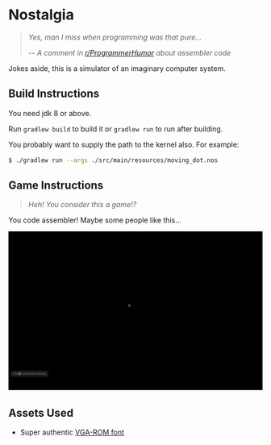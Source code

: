 # Nostalgia

> _Yes, man I miss when programming was that pure..._
>
> -- _A comment in [r/ProgrammerHumor](https://www.reddit.com/r/ProgrammerHumor/comments/eyczz4/optical_illusion/fgh3fel?utm_source=share&utm_medium=web2x) about assembler code_

Jokes aside, this is a simulator of an imaginary computer system.

## Build Instructions

You need jdk 8 or above.

Run `gradlew build` to build it or `gradlew run` to run after building.

You probably want to supply the path to the kernel also. For example:

```bash
$ ./gradlew run --args ./src/main/resources/moving_dot.nos
```

## Game Instructions

> _Heh! You consider this a game!?_

You code assembler! Maybe some people like this...

![Proof of Concept](./sample.gif)

## Assets Used

* Super authentic [VGA-ROM font](https://github.com/spacerace/romfont)
